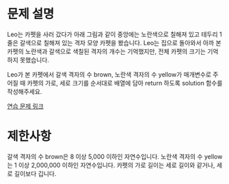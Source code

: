 # 문제 설명
Leo는 카펫을 사러 갔다가 아래 그림과 같이 중앙에는 노란색으로 칠해져 있고 
테두리 1줄은 갈색으로 칠해져 있는 격자 모양 카펫을 봤습니다.
Leo는 집으로 돌아와서 아까 본 카펫의 노란색과 갈색으로 색칠된 격자의 개수는 기억했지만, 전체 카펫의 크기는 기억하지 못했습니다.

Leo가 본 카펫에서 갈색 격자의 수 brown, 노란색 격자의 수 yellow가 매개변수로 주어질 때 카펫의 가로, 세로 크기를 순서대로 배열에 담아 return 하도록 solution 함수를 작성해주세요.



[연습 문제 링크](https://school.programmers.co.kr/learn/courses/30/lessons/42842)

# 제한사항
갈색 격자의 수 brown은 8 이상 5,000 이하인 자연수입니다.
노란색 격자의 수 yellow는 1 이상 2,000,000 이하인 자연수입니다.
카펫의 가로 길이는 세로 길이와 같거나, 세로 길이보다 깁니다.
